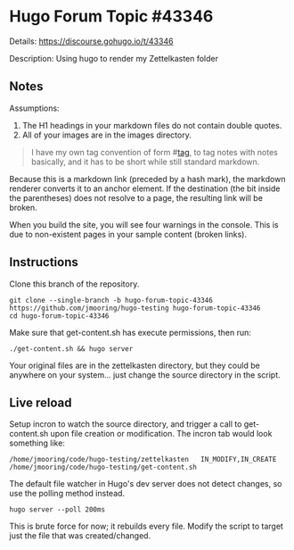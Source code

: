 # Hugo Forum Topic #43346

Details: <https://discourse.gohugo.io/t/43346>

Description: Using hugo to render my Zettelkasten folder

## Notes

Assumptions:

1. The H1 headings in your markdown files do not contain double quotes.
2. All of your images are in the images directory.

> I have my own tag convention of form #[tag](tag.md), to tag notes with notes basically, and it has to be short while still standard markdown.

Because this is a markdown link (preceded by a hash mark), the markdown renderer converts it to an anchor element. If the destination (the bit inside the parentheses) does not resolve to a page, the resulting link will be broken.

When you build the site, you will see four warnings in the console. This is due to non-existent pages in your sample content (broken links).

## Instructions

Clone this branch of the repository.

```text
git clone --single-branch -b hugo-forum-topic-43346 https://github.com/jmooring/hugo-testing hugo-forum-topic-43346
cd hugo-forum-topic-43346
```

Make sure that get-content.sh has execute permissions, then run:

```text
./get-content.sh && hugo server
```

Your original files are in the zettelkasten directory, but they could be anywhere on your system... just change the source directory in the script.

## Live reload

Setup incron to watch the source directory, and trigger a call to get-content.sh upon file creation or modification. The incron tab would look something like:

```text
/home/jmooring/code/hugo-testing/zettelkasten   IN_MODIFY,IN_CREATE     /home/jmooring/code/hugo-testing/get-content.sh
```

The default file watcher in Hugo's dev server does not detect changes, so use the polling method instead.

```text
hugo server --poll 200ms
```

This is brute force for now; it rebuilds every file. Modify the script to target just the file that was created/changed.
